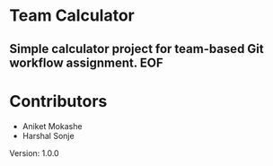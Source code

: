 # Team Calculator
Simple calculator project for team-based Git workflow assignment.
EOF
-----------------
# Contributors 
- Aniket Mokashe
- Harshal Sonje


Version: 1.0.0
